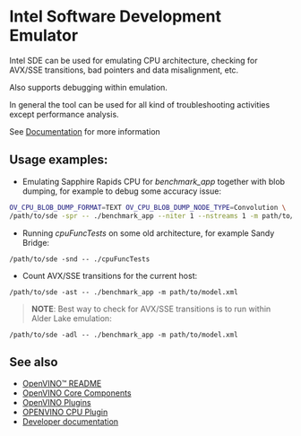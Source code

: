 # Intel Software Development Emulator

Intel SDE can be used for emulating CPU architecture, checking for AVX/SSE transitions, bad pointers and data misalignment, etc.

Also supports debugging within emulation.

In general the tool can be used for all kind of troubleshooting activities except performance analysis.

See [Documentation](https://www.intel.com/content/www/us/en/developer/articles/tool/software-development-emulator.html) for more information

## Usage examples:

- Emulating Sapphire Rapids CPU for _benchmark_app_ together with blob dumping, for example to debug some accuracy issue:

```sh
OV_CPU_BLOB_DUMP_FORMAT=TEXT OV_CPU_BLOB_DUMP_NODE_TYPE=Convolution \
/path/to/sde -spr -- ./benchmark_app --niter 1 --nstreams 1 -m path/to/model.xml
```

- Running _cpuFuncTests_ on some old architecture, for example Sandy Bridge:

`/path/to/sde -snd -- ./cpuFuncTests`

- Count AVX/SSE transitions for the current host:

`/path/to/sde -ast -- ./benchmark_app -m path/to/model.xml`

> **NOTE**: Best way to check for AVX/SSE transitions is to run within Alder Lake emulation:

`/path/to/sde -adl -- ./benchmark_app -m path/to/model.xml`

## See also
 * [OpenVINO™ README](../../../../README.md)
 * [OpenVINO Core Components](../../../README.md)
 * [OpenVINO Plugins](../../README.md)
 * [OPENVINO CPU Plugin](../README.md)
 * [Developer documentation](../../../../docs/dev/index.md)
